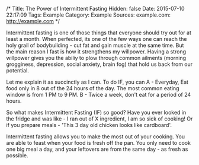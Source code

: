 /*
 Title: The Power of Intermittent Fasting
 Hidden: false
 Date: 2015-07-10 22:17:09
 Tags: Example
 Category: Example
 Sources:
   example.com: http://example.com 
*/

Intermittent fasting is one of those things that everyone should try out for at least a month. When perfected, its one of the few ways one can reach the holy grail of bodybuilding - cut fat and gain muscle at the same time. But the main reason I fast is how it strengthens my willpower. Having a strong willpower gives you the abiliy to plow through common ailments (morning grogginess, depression, social anxiety, brain fog) that hold us back from our potential. 

Let me explain it as succinctly as I can. To do IF, you can 
A - Everyday, Eat food only in 8 out of the 24 hours of the day. The most common eating window is from 1 PM to 9 PM. 
B - Twice a week, don't eat for a period of 24 hours. 

So what makes Intermittent Fasting (IF) so good? Have you ever looked in the fridge and was like - I ran out of X ingredient, I am so sick of cooking! Or if you prepare meals - 'This 3 day old chicken looks like cardboard'. 

Intermittent fasting allows you to make the most out of your cooking. You are able to feast when your food is fresh off the pan. You only need to cook one big meal a day, and your leftovers are from the same day - as fresh as possible. 

